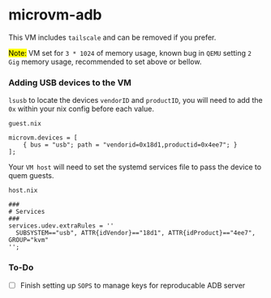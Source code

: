 # microvm-adb

This VM includes `tailscale` and can be removed if you prefer.

<mark>Note:</mark> VM set for `3 * 1024` of memory usage, known bug in `QEMU` setting `2 Gig` memory usage, recommended to set above or bellow.

### Adding USB devices to the VM

`lsusb` to locate the devices `vendorID` and `productID`, you will need to add the `0x` within your nix config before each value.

`guest.nix`
```
microvm.devices = [
    { bus = "usb"; path = "vendorid=0x18d1,productid=0x4ee7"; }
];

```

Your `VM host` will need to set the systemd services file to pass the device to quem guests.

`host.nix`

```
###
# Services
###
services.udev.extraRules = ''
  SUBSYSTEM=="usb", ATTR{idVendor}=="18d1", ATTR{idProduct}=="4ee7", GROUP="kvm"
'';
```
### To-Do

  - [ ] Finish setting up `SOPS` to manage keys for reproducable ADB server
